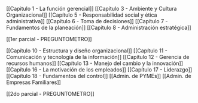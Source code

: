 [[Capitulo 1 - La función gerencial]]
[[Capítulo 3 - Ambiente y Cultura Organizacional]]
[[Capítulo 5 - Responsabilidad social y ética administrativa]]
[[Capítulo 6 - Toma de decisiones]]
[[Capítulo 7 - Fundamentos de la planeación]]
[[Capítulo 8 - Administración estratégica]]

[[1er parcial - PREGUNTOMETRO]]

[[Capítulo 10 - Estructura y diseño organizacional]]
[[Capítulo 11 - Comunicación y tecnología de la información]]
[[Capítulo 12 - Gerencia de recursos humanos]]
[[Capítulo 13 - Manejo del cambio y la innovación]]
[[Capítulo 16 - La motivación de los empleados]]
[[Capítulo 17 - Liderazgo]]
[[Capítulo 18 - Fundamentos del control]]
[[Admin. de PYMEs]]
[[Admin. de Empresas Familiares]]

[[2do parcial - PREGUNTOMETRO]]